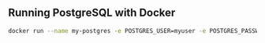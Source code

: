 ## Running PostgreSQL with Docker

```bash
docker run --name my-postgres -e POSTGRES_USER=myuser -e POSTGRES_PASSWORD=mypassword -p 5432:5432 -d postgres
```
